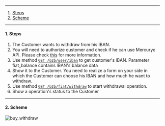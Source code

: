 ***

1. [Steps](README.md/#1-steps)
2. [Scheme](README.md/#2-scheme)

***

<a name="steps"></a>
#### 1. Steps

1. The Customer wants to withdraw from his IBAN.
2. You will need to authorize customer and check if he can use Mercuryo API. Please check [this](https://github.com/mercuryoio/Commercial-API/blob/master/Login/README.md) for more information.
3. Use method [`GET /b2b/user/iban`](https://sandbox-cryptosaas.mrcr.io/v1.6/comm-docs/index.html#api-B2B_User-IbanGet) to get customer's IBAN. Parameter fiat_balance contains IBAN's balance data
4. Show it to the Customer. You need to realize a form on your side in which the Customer can choose his IBAN and how much he want to withdraw.
5. Use method [`GET /b2b/fiat/withdraw`](https://sandbox-cryptosaas.mrcr.io/v1.6/comm-docs/index.html#api-B2B_User-IbanWithdraw) to start withdrawal operation.
6. Show a operation's status to the Customer

***

#### 2. Scheme

![buy_withdraw](https://github.com/mercuryoio/Commercial-API/blob/master/8%20fiat%20withdraw/IBAN%20withdraw.png)
